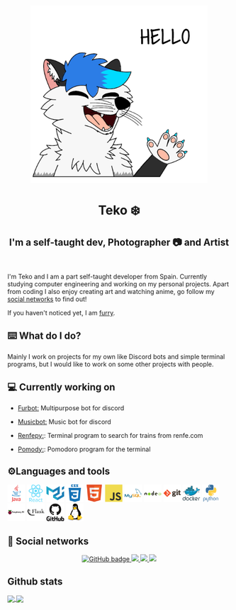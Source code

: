 
<p align="center">
  <img src="hello.png" width="400"/>
</p>

<h1 align="center"> <b>Teko ❄️</b></h1>

<h2 align="center">I'm a self-taught dev, Photographer 📷 and Artist</h2>
<br>

<p>I'm Teko and I am a part self-taught developer from Spain. Currently studying computer engineering and working on my personal projects. Apart from coding I also enjoy creating art and watching anime, go follow my <a href="#social_networks">social networks</a> to find out!</p>

<p>If you haven't noticed yet, I am <a href="https://es.wikipedia.org/wiki/Furry_fandom">furry</a>.</p>




<h2>⌨️ What do I do?</h2>
<p>Mainly I work on projects for my own like Discord bots and simple terminal programs, but I would like to work on some other projects with people. 

<h2>💻 Currently working on</h2>

- <a href="https://github.com/tekofx/furbot">Furbot:</a> Multipurpose bot for discord

- <a href="https://github.com/tekofx/musicbot">Musicbot:</a> Music bot for discord

- <a href="https://github.com/tekofx/renfepy">Renfepy:</a>: Terminal program to search for trains from renfe.com

- <a href="https://github.com/tekofx/pomody">Pomody:</a>: Pomodoro program for the terminal



<h2>⚙️Languages and tools</h2>
<div>
  <img src="https://github.com/devicons/devicon/blob/master/icons/java/java-original-wordmark.svg" title="Java" alt="Java" width="40" height="40"/>
  <img src="https://github.com/devicons/devicon/blob/master/icons/react/react-original-wordmark.svg" title="React" alt="React" width="40" height="40"/>
  <img src="https://github.com/devicons/devicon/blob/master/icons/materialui/materialui-original.svg" title="Material UI" alt="Material UI" width="40" height="40"/>
  <img src="https://github.com/devicons/devicon/blob/master/icons/css3/css3-plain-wordmark.svg"  title="CSS3" alt="CSS" width="40" height="40"/>
  <img src="https://github.com/devicons/devicon/blob/master/icons/html5/html5-original.svg" title="HTML5" alt="HTML" width="40" height="40"/>
  <img src="https://github.com/devicons/devicon/blob/master/icons/javascript/javascript-original.svg" title="JavaScript" alt="JavaScript" width="40" height="40"/>
  <img src="https://github.com/devicons/devicon/blob/master/icons/mysql/mysql-original-wordmark.svg" title="MySQL"  alt="MySQL" width="40" height="40"/>
  <img src="https://github.com/devicons/devicon/blob/master/icons/nodejs/nodejs-original-wordmark.svg" title="NodeJS" alt="NodeJS" width="40" height="40"/>
  <img src="https://github.com/devicons/devicon/blob/master/icons/git/git-original-wordmark.svg" title="Git" **alt="Git" width="40" height="40"/>
  <img src="https://github.com/devicons/devicon/blob/master/icons/docker/docker-original-wordmark.svg" title="docker" **alt="docker" width="40" height="40"/>
  <img src="https://github.com/devicons/devicon/blob/master/icons/python/python-original-wordmark.svg" title="python" **alt="python" width="40" height="40"/>
  <img src="https://github.com/devicons/devicon/blob/master/icons/raspberrypi/raspberrypi-original-wordmark.svg" title="raspberrypi" **alt="raspberrypi" width="40" height="40"/>
  <img src="https://github.com/devicons/devicon/blob/master/icons/flask/flask-original-wordmark.svg" title="flask" **alt="flask" width="40" height="40"/>
  <img src="https://github.com/devicons/devicon/blob/master/icons/github/github-original-wordmark.svg" title="github" **alt="github" width="40" height="40"/>
  <img src="https://github.com/devicons/devicon/blob/master/icons/linux/linux-original.svg" title="linux" **alt="linux" width="40" height="40"/>
</div>

<h2>📣 Social networks</h2>
<p align="center">
    <a href="https://www.deviantart.com/tekofx" target="_blank">
      <img src="https://img.shields.io/static/v1?style=for-the-badge&message=DeviantArt&color=222222&logo=DeviantArt&logoColor=05CC47&label=" alt="GitHub badge" />
    </a>
    <a href="https://www.furaffinity.net/user/teko./">
      <img src="https://img.shields.io/static/v1?style=for-the-badge&message=Fur+Affinity&color=36566F&logo=Fur+Affinity&logoColor=FFFFFF&label=" target="_blank"/>
    </a>
    <a href="https://www.reddit.com/user/Teko_fox" target="_blank">
      <img src="https://img.shields.io/static/v1?style=for-the-badge&message=Reddit&color=FF4500&logo=Reddit&logoColor=FFFFFF&label=" />
    </a>
    <a href="https://twitter.com/Teko_fx" target="_blank">
      <img src="https://img.shields.io/static/v1?style=for-the-badge&message=Twitter&color=1DA1F2&logo=Twitter&logoColor=FFFFFF&label=" />
    </a>

</p>




<h2>Github stats</h2>

<a target="_blank" href="https://github.com/tekofx">
  <img align="center" src="https://github-readme-stats.vercel.app/api?username=tekofx&show_icons=true&line_height=20&theme=dracula" />
</a>
<a target="_blank" href="https://github.com/tekofx">
  <img align="center" src="https://github-readme-stats.anuraghazra1.vercel.app/api/top-langs/?username=tekofx&layout=compact&theme=dracula" />
</a>
